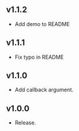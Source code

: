 ## v1.1.2

- Add demo to README

## v1.1.1

- Fix typo in README

## v1.1.0

- Add callback argument.

## v1.0.0

- Release.
